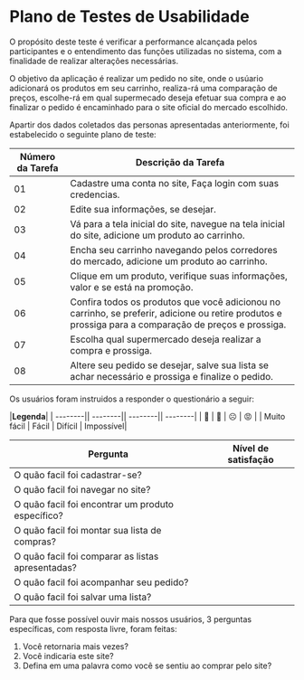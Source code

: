# Plano de Testes de Usabilidade

O propósito deste teste é verificar a performance alcançada pelos participantes e o entendimento das funções utilizadas no sistema, com a finalidade de realizar alterações necessárias.

O objetivo da aplicação é realizar um pedido no site, onde o usúario adicionará os produtos em seu carrinho, realiza-rá uma comparação de preços, escolhe-rá em qual supermecado deseja efetuar sua compra e ao finalizar o pedido é encaminhado para o site oficial do mercado escolhido.

Apartir dos dados coletados das personas apresentadas anteriormente, foi estabelecido o seguinte plano de teste:

| **Número da Tarefa** | **Descrição da Tarefa**                                      |
| -----------------| ---------------------------------------------------------------- |
|        01        | Cadastre uma conta no site, Faça login com suas credencias.    |
|        02        | Edite sua informações, se desejar.   |
|        03        | Vá para a tela inicial do site, navegue na tela inicial do site, adicione um produto ao carrinho.|
|        04        | Encha seu carrinho navegando pelos corredores do mercado, adicione um produto ao carrinho. |
|        05        | Clique em um produto, verifique suas informações, valor e se está na promoção.|
|        06        | Confira todos os produtos que você adicionou no carrinho, se preferir, adicione ou retire produtos e prossiga para a comparação de preços e prossiga.|
|        07        | Escolha qual supermercado deseja realizar a compra e prossiga.  |
|        08        | Altere seu pedido se desejar, salve sua lista se achar necessário e prossiga e finalize o pedido.    |   

Os usuários foram instruidos a responder o questionário a seguir:

|**Legenda**|
| --------|| --------|| --------|| --------|
|   🤩       |  🙂   |   ☹️   |   😡      |
| Muito fácil | Fácil | Difícil | Impossível|

| **Pergunta** | **Nível de satisfação**  |
| -----------------| -------------------- |
| O quão facil foi cadastrar-se?  |   |
| O quão facil foi navegar no site? |   |
| O quão facil foi encontrar um produto específico? |   |
| O quão facil foi montar sua lista de compras? |   |
| O quão facil foi comparar as listas apresentadas? |   |
| O quão facil foi acompanhar seu pedido? |   |
| O quão facil foi salvar uma lista? |   |

Para que fosse possível ouvir mais nossos usuários, 3 perguntas específicas, com resposta livre, foram feitas:

1. Você retornaria mais vezes?
2. Você indicaria este site?
3. Defina em uma palavra como você se sentiu ao comprar pelo site?
